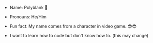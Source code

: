- Name: Polyblank 🥷
- Pronouns: He/Him
- Fun fact: My name comes from a character in video game. 😎😎

- I want to learn how to code but don't know how to. (this may change) 

